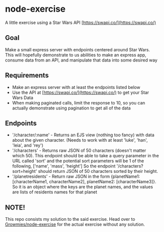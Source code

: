 # node-exercise
A little exercise using a Star Wars API [https://swapi.co/](https://swapi.co/)

## Goal
Make a small express server with endpoints centered around Star Wars. 
This will hopefully demonstrate to us abilities to make an express app, consume data from an API, and manipulate that data into some desired way

## Requirements
* Make an express server with at least the endpoints listed below
* Use the API at [https://swapi.co/](https://swapi.co/) to get your Star Wars Data 
* When making paginated calls, limit the response to 10, so you can actually demonstrate using pagination to get all of the data


## Endpoints
* '/character/:name' - Returns an EJS view (nothing too fancy) with data about the given character. (Needs to work with at least 'luke', 'han', 'leia', and 'rey')
* '/characters' - Returns raw JSON of 50 characters (doesn't matter which 50). This endpoint should be able to take a query parameter in the URL called 'sort' 
    and the potential sort parameters will be 1 of the following, ['name', 'mass', 'height']  So the endpoint '/characters?sort=height' should return JSON of 50 characters sorted by their height. 
* '/planetresidents' - Return raw JSON in the form {planetName1: [characterName1, characterName2], planetName2: [characterName3]}. 
    So it is an object where the keys are the planet names, and the values are lists of residents names for that planet

## NOTE!
This repo consists my solution to the said exercise. Head over to [Growmies/node-exercise](https://github.com/Growmies/node-exercise) for the actual exercise without any solution.
